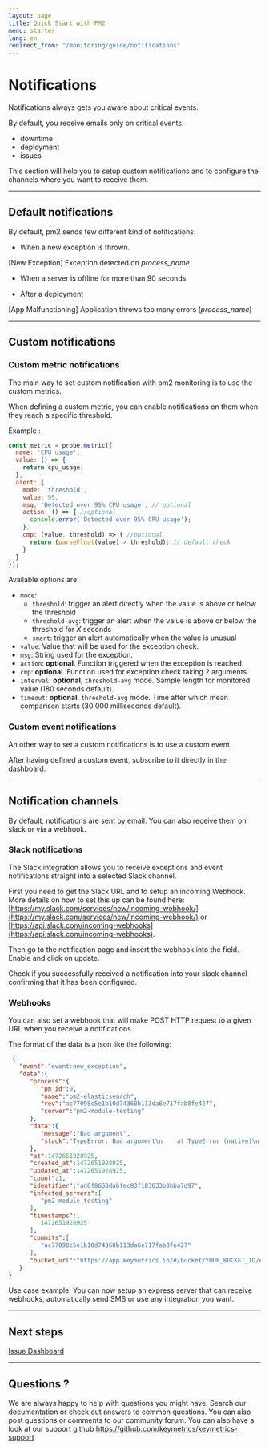 ```yaml
---
layout: page
title: Quick Start with PM2
menu: starter
lang: en
redirect_from: "/monitoring/guide/notifications"
---
```


# Notifications

Notifications always gets you aware about critical events.

By default, you receive emails only on critical events:
- downtime
- deployment
- issues

This section will help you to setup custom notifications and to configure the channels where you want to receive them.

---

## Default notifications

By default, pm2 sends few different kind of notifications:

- When a new exception is thrown.

[New Exception] Exception detected on *process_name*

- When a server is offline for more than 90 seconds

- After a deployment

[App Malfunctioning] Application throws too many errors (*process_name*)

---

## Custom notifications

### Custom metric notifications

The main way to set custom notification with pm2 monitoring is to use the custom metrics.

When defining a custom metric, you can enable notifications on them when they reach a specific threshold.

Example :

```javascript
const metric = probe.metric({
  name: 'CPU usage',
  value: () => {
    return cpu_usage;
  },
  alert: {
    mode: 'threshold',
    value: 95,
    msg: 'Detected over 95% CPU usage', // optional
    action: () => { //optional
      console.error('Detected over 95% CPU usage');
    },
    cmp: (value, threshold) => { //optional
      return (parseFloat(value) > threshold); // default check
    }
  }
});
```

Available options are:

- `mode`:
  - `threshold`: trigger an alert directly when the value is above or below the threshold
  - `threshold-avg`: trigger an alert when the value is above or below the threshold for *X* seconds
  - `smart`: trigger an alert automatically when the value is unusual
- `value`: Value that will be used for the exception check.
- `msg`: String used for the exception.
- `action`:  **optional**. Function triggered when the exception is reached.
- `cmp`: **optional**. Function used for exception check taking 2 arguments.
- `interval`: **optional**, `threshold-avg` mode. Sample length for monitored value (180 seconds default).
- `timeout`: **optional**, `threshold-avg` mode. Time after which mean comparison starts (30 000 milliseconds default).

### Custom event notifications

An other way to set a custom notifications is to use a custom event.

After having defined a custom event, subscribe to it directly in the dashboard.

---

## Notification channels

By default, notifications are sent by email. You can also receive them on slack or via a webhook.

### Slack notifications

The Slack integration allows you to receive exceptions and event notifications straight into a selected Slack channel.

First you need to get the Slack URL and to setup an incoming Webhook. More details on how to set this up can be found here: [https://my.slack.com/services/new/incoming-webhook/](https://my.slack.com/services/new/incoming-webhook/) or [https://api.slack.com/incoming-webhooks](https://api.slack.com/incoming-webhooks).

Then go to the notification page and insert the webhook into the field. Enable and click on update.

Check if you successfully received a notification into your slack channel confirming that it has been configured.

### Webhooks

You can also set a webhook that will make POST HTTP request to a given URL when you receive a notifications.

The format of the data is a json like the following:

```json
 {
   "event":"event:new_exception",
   "data":{
      "process":{
         "pm_id":9,
         "name":"pm2-elasticsearch",
         "rev":"ac77098c5e1b10d74360b113da6e717fab8fe427",
         "server":"pm2-module-testing"
      },
      "data":{
         "message":"Bad argument",
         "stack":"TypeError: Bad argument\n    at TypeError (native)\n    at ChildProcess.spawn (internal/child_process.js:274:26)\n    at exports.spawn (child_process.js:362:9)\n    at Object.exports.execFile (child_process.js:151:15)\n    at exports.exec (child_process.js:111:18)\n    at /home/node/pm2-elasticsearch/lib/actions.js:25:5\n    at process.<anonymous> (/home/node/pm2-elasticsearch/node_modules/pmx/lib/actions.js:64:14)\n    at emitTwo (events.js:92:20)\n    at process.emit (events.js:172:7)\n    at handleMessage (internal/child_process.js:695:10)"
      },
      "at":1472651928925,
      "created_at":1472651928925,
      "updated_at":1472651928925,
      "count":1,
      "identifier":"ad6f8650dabfec83f183633b0bba7d97",
      "infected_servers":[
         "pm2-module-testing"
      ],
      "timestamps":[
         1472651928925
      ],
      "commits":[
         "ac77098c5e1b10d74360b113da6e717fab8fe427"
      ],
      "bucket_url":"https://app.keymetrics.io/#/bucket/YOUR_BUCKET_ID/exceptions"
   }
}
```
 
Use case example: You can now setup an express server that can receive webhooks, automatically send SMS or use any integration you want.

---

## Next steps

[Issue Dashboard](monitoring/guide/issue-dashboard.md)

---

## Questions ?

We are always happy to help with questions you might have. Search our documentation or check out answers to common questions. You can also post questions or comments to our community forum. You can also have a look at our support github https://github.com/keymetrics/keymetrics-support